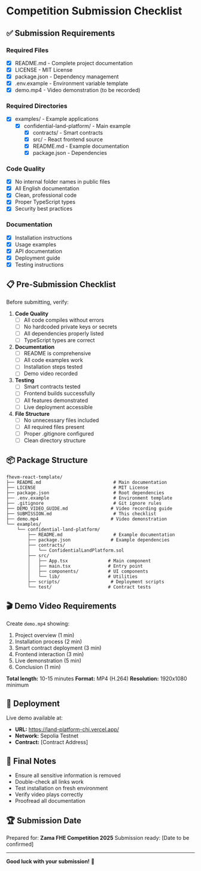 # Competition Submission Checklist

## ✅ Submission Requirements

### Required Files
- [x] README.md - Complete project documentation
- [x] LICENSE - MIT License
- [x] package.json - Dependency management
- [x] .env.example - Environment variable template
- [x] demo.mp4 - Video demonstration (to be recorded)

### Required Directories
- [x] examples/ - Example applications
  - [x] confidential-land-platform/ - Main example
    - [x] contracts/ - Smart contracts
    - [x] src/ - React frontend source
    - [x] README.md - Example documentation
    - [x] package.json - Dependencies

### Code Quality
- [x] No internal folder names in public files
- [x] All English documentation
- [x] Clean, professional code
- [x] Proper TypeScript types
- [x] Security best practices

### Documentation
- [x] Installation instructions
- [x] Usage examples
- [x] API documentation
- [x] Deployment guide
- [x] Testing instructions

## 📋 Pre-Submission Checklist

Before submitting, verify:

1. **Code Quality**
   - [ ] All code compiles without errors
   - [ ] No hardcoded private keys or secrets
   - [ ] All dependencies properly listed
   - [ ] TypeScript types are correct

2. **Documentation**
   - [ ] README is comprehensive
   - [ ] All code examples work
   - [ ] Installation steps tested
   - [ ] Demo video recorded

3. **Testing**
   - [ ] Smart contracts tested
   - [ ] Frontend builds successfully
   - [ ] All features demonstrated
   - [ ] Live deployment accessible

4. **File Structure**
   - [ ] No unnecessary files included
   - [ ] All required files present
   - [ ] Proper .gitignore configured
   - [ ] Clean directory structure

## 📦 Package Structure

```
fhevm-react-template/
├── README.md                           # Main documentation
├── LICENSE                             # MIT License
├── package.json                        # Root dependencies
├── .env.example                        # Environment template
├── .gitignore                          # Git ignore rules
├── DEMO_VIDEO_GUIDE.md                # Video recording guide
├── SUBMISSION.md                       # This checklist
├── demo.mp4                           # Video demonstration
└── examples/
    └── confidential-land-platform/
        ├── README.md                   # Example documentation
        ├── package.json               # Example dependencies
        ├── contracts/
        │   └── ConfidentialLandPlatform.sol
        ├── src/
        │   ├── App.tsx               # Main component
        │   ├── main.tsx              # Entry point
        │   ├── components/           # UI components
        │   └── lib/                  # Utilities
        ├── scripts/                   # Deployment scripts
        └── test/                     # Contract tests
```

## 🎬 Demo Video Requirements

Create `demo.mp4` showing:
1. Project overview (1 min)
2. Installation process (2 min)
3. Smart contract deployment (3 min)
4. Frontend interaction (3 min)
5. Live demonstration (5 min)
6. Conclusion (1 min)

**Total length:** 10-15 minutes
**Format:** MP4 (H.264)
**Resolution:** 1920x1080 minimum

## 🚀 Deployment

Live demo available at:
- **URL:** https://land-platform-chi.vercel.app/
- **Network:** Sepolia Testnet
- **Contract:** [Contract Address]

## 📝 Final Notes

- Ensure all sensitive information is removed
- Double-check all links work
- Test installation on fresh environment
- Verify video plays correctly
- Proofread all documentation

## 🏆 Submission Date

Prepared for: **Zama FHE Competition 2025**
Submission ready: [Date to be confirmed]

---

**Good luck with your submission!** 🎉
